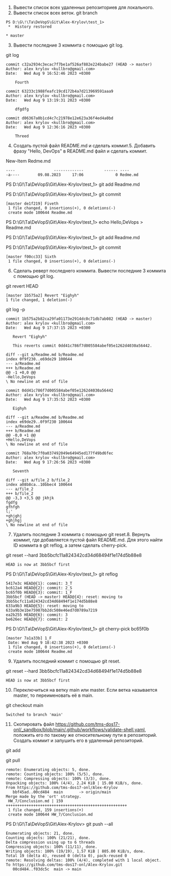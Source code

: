 1. Вывести список всех удаленных репозиториев для локального.
2. Вывести список всех веток.
 git branch
```
PS D:\G\!\Tа\DeVopS\Git\Alex-Krylov\test_1> 
 *  History restored 

* master

```
3. Вывести последние 3 коммитa с помощью git log.

 git log
```
commit c32a2934c3ecac7f7be1af526af882e224babe27 (HEAD -> master)
Author: alex krylov <kullbro@gmail.com>
Date:   Wed Aug 9 16:52:46 2023 +0300

    Fourth

commit 63233c1988feafc19cd172b4a7d213969591aaa9
Author: alex krylov <kullbro@gmail.com>
Date:   Wed Aug 9 13:19:31 2023 +0300

    dfgdfg

commit d06367a0b1cd4c7c21978e12e623a36f4ed4a0bd
Author: alex krylov <kullbro@gmail.com>
Date:   Wed Aug 9 12:36:16 2023 +0300

    Threed
```
4. Создать пустой файл README.md и сделать коммит.5. Добавить фразу "Hello, DevOps" в README.md файл и сделать коммит.

 New-Item Redme.md
```
----                 -------------         ------ ----
-a----        09.08.2023     17:06              0 Redme.md

```
PS D:\G\!\Tа\DeVopS\Git\Alex-Krylov\test_1> git add Readme.md

PS D:\G\!\Tа\DeVopS\Git\Alex-Krylov\test_1> git commit 
```
[master de1f219] Fiveth
 1 file changed, 0 insertions(+), 0 deletions(-)
 create mode 100644 Readme.md
```
PS D:\G\!\Tа\DeVopS\Git\Alex-Krylov\test_1> echo Hello,DeVops > Readme.md

PS D:\G\!\Tа\DeVopS\Git\Alex-Krylov\test_1> git add Readme.md

PS D:\G\!\Tа\DeVopS\Git\Alex-Krylov\test_1> git commit    
```
[master f00cc33] Sixth
 1 file changed, 0 insertions(+), 0 deletions(-)
```
6. Сделать реверт последнего коммита. Вывести последние 3 коммитa с помощью git log.

 git revert HEAD
 ```
[master 1b575a2] Revert "Eighyh"
 1 file changed, 1 deletion(-)
```
 git log -p
 
 ````
commit 1b575a2b82ca29fa01173e2914dc0c71db7ab082 (HEAD -> master)
Author: alex krylov <kullbro@gmail.com>
Date:   Wed Aug 9 17:37:15 2023 +0300

    Revert "Eighyh"

    This reverts commit 0dd41c786f7d005584abef05e1262d4030a56442.

diff --git a/Readme.md b/Readme.md
index 0f9f230..e69de29 100644
--- a/Readme.md
+++ b/Readme.md
@@ -1 +0,0 @@
-Hello,DeVops
\ No newline at end of file

commit 0dd41c786f7d005584abef05e1262d4030a56442
Author: alex krylov <kullbro@gmail.com>
Date:   Wed Aug 9 17:35:52 2023 +0300

    Eighyh

diff --git a/Readme.md b/Readme.md
index e69de29..0f9f230 100644
--- a/Readme.md
+++ b/Readme.md
@@ -0,0 +1 @@
+Hello,DeVops
\ No newline at end of file

commit 768a70c7f0a037492049e64945ed177f49bd6fec
Author: alex krylov <kullbro@gmail.com>
Date:   Wed Aug 9 17:26:56 2023 +0300

    Seventh

diff --git a/file_2 b/file_2
index a08b8ca..10bbec4 100644
--- a/file_2
+++ b/file_2
@@ -3,3 +3,5 @@ jkhjk
 fgdfg
 gfhfgh
 l;'
+ghjghj
+ghjhgj
\ No newline at end of file

````
7. Удалить последние 3 коммита с помощью git reset.8. Вернуть коммит, где добавляется пустой файл README.md. Для этого найти ID коммита в git reflog, а затем сделать cherry-pick.

git reset --hard 3bb5bcfc11a824342cd34d68494f1e174d5b88e8  
````
HEAD is now at 3bb5bcf first
````
PS D:\G\!\Tа\DeVopS\Git\Alex-Krylov\test_1> git reflog  
````
5417e3c HEAD@{1}: commit: 3_T
bc612a4 HEAD@{2}: commit: 2_S
bc65f0b HEAD@{3}: commit: 1_F
3bb5bcf (HEAD -> master) HEAD@{4}: reset: moving to 3bb5bcfc11a824342cd34d68494f1e174d5b88e8
633a9b3 HEAD@{5}: reset: moving to 633a9b3e1be75987bb2dc508e46ed7d0789a7219
ea2b255 HEAD@{6}: commit: 3
be626ec HEAD@{7}: commit: 2
````
PS D:\G\!\Tа\DeVopS\Git\Alex-Krylov\test_1> git cherry-pick bc65f0b  
````
[master 7a1a33b] 1_F
 Date: Wed Aug 9 18:42:38 2023 +0300
 1 file changed, 0 insertions(+), 0 deletions(-)
 create mode 100644 Readme.md
 ````
9. Удалить последний коммит с помощью git reset.

git reset --hard 3bb5bcfc11a824342cd34d68494f1e174d5b88e8 

````
HEAD is now at 3bb5bcf first
````
10. Переключиться на ветку main или master. Если ветка называется master, то переименовать её в main.

git checkout main
````                                           
Switched to branch 'main'
````
11. Скопировать файл https://github.com/tms-dos17-onl/_sandbox/blob/main/.github/workflows/validate-shell.yaml, положить его по такому же относительному пути в репозиторий. Создать коммит и запушить его в удаленный репозиторий.

git add 

git pull
````
remote: Enumerating objects: 5, done.
remote: Counting objects: 100% (5/5), done.
remote: Compressing objects: 100% (3/3), done.
Unpacking objects: 100% (4/4), 2.24 KiB | 15.00 KiB/s, done.
From https://github.com/tms-dos17-onl/Alex-Krylov
   bbf45ad..00cd484  main       -> origin/main
Merge made by the 'ort' strategy.
 HW_7/Conclusion.md | 159 +++++++++++++++++++++++++++++++++++++++++++++++++++++
 1 file changed, 159 insertions(+)
 create mode 100644 HW_7/Conclusion.md
````
PS D:\G\!\Tа\DeVopS\Git\Alex-Krylov> git push --all
````
Enumerating objects: 21, done.
Counting objects: 100% (21/21), done.
Delta compression using up to 6 threads
Compressing objects: 100% (11/11), done.
Writing objects: 100% (19/19), 1.57 KiB | 805.00 KiB/s, done.
Total 19 (delta 4), reused 0 (delta 0), pack-reused 0
remote: Resolving deltas: 100% (4/4), completed with 1 local object.
To https://github.com/tms-dos17-onl/Alex-Krylov.git
   00cd484..f03dc5c  main -> main

````



